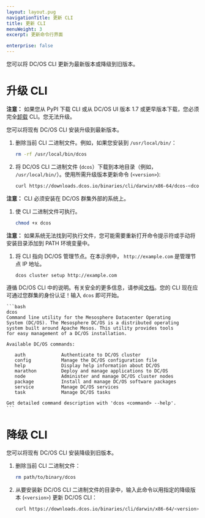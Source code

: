 ```yaml
---
layout: layout.pug
navigationTitle: 更新 CLI
title: 更新 CLI
menuWeight: 3
excerpt: 更新命令行界面

enterprise: false
---
```



您可以将 DC/OS CLI 更新为最新版本或降级到旧版本。

# <a name="upgrade"></a>升级 CLI

**注意：** 如果您从 PyPI 下载 CLI 或从 DC/OS UI 版本 1.7 或更早版本下载，您必须完全[卸载](/cn/1.11/cli/uninstall/) CLI。您无法升级。

您可以将现有 DC/OS CLI 安装升级到最新版本。

1. 删除当前 CLI 二进制文件。例如，如果您安装到 `/usr/local/bin/`：

    ```bash
    rm -rf /usr/local/bin/dcos
    ```

1. 将 DC/OS CLI 二进制文件 (`dcos`）下载到本地目录（例如， `/usr/local/bin/`）。使用所需升级版本更新命令 (`<version>`):

    ```bash
    curl https://downloads.dcos.io/binaries/cli/darwin/x86-64/dcos-<dcos-version>/dcos
    ```

 **注意：** CLI 必须安装在 DC/OS 群集外部的系统上。

1. 使 CLI 二进制文件可执行。

    ```bash
    chmod +x dcos
    ```

 **注意：** 如果系统无法找到可执行文件，您可能需要重新打开命令提示符或手动将安装目录添加到 PATH 环境变量中。

1. 将 CLI 指向 DC/OS 管理节点。在本示例中， `http://example.com` 是管理节点 IP 地址。

    ```bash
    dcos cluster setup http://example.com
    ```

 遵循 DC/OS CLI 中的说明。有关安全的更多信息，请参阅[文档](/cn/1.11/security/)。您的 CLI 现在应可通过您群集的身份认证！输入 `dcos` 即可开始。

    ```bash
    dcos
    Command line utility for the Mesosphere Datacenter Operating
    System (DC/OS). The Mesosphere DC/OS is a distributed operating
    system built around Apache Mesos. This utility provides tools
    for easy management of a DC/OS installation.

    Available DC/OS commands:

       auth           	Authenticate to DC/OS cluster
       config         	Manage the DC/OS configuration file
       help           	Display help information about DC/OS
       marathon       	Deploy and manage applications to DC/OS
       node           	Administer and manage DC/OS cluster nodes
       package        	Install and manage DC/OS software packages
       service        	Manage DC/OS services
       task           	Manage DC/OS tasks

    Get detailed command description with 'dcos <command> --help'.
    ```

# <a name="downgrade"></a>降级 CLI

您可以将现有 DC/OS CLI 安装降级到旧版本。

1. 删除当前 CLI 二进制文件：

    ```bash
    rm path/to/binary/dcos
    ```

1. 从要安装新 DC/OS CLI 二进制文件的目录中，输入此命令以用指定的降级版本 (`<version>`) 更新 DC/OS CLI：

    ```bash
    curl https://downloads.dcos.io/binaries/cli/darwin/x86-64/<version>/dcos
    ```
